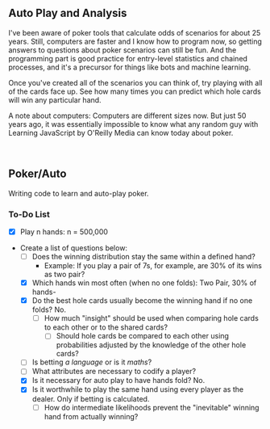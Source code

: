 ## Auto Play and Analysis
I've been aware of poker tools that calculate odds of scenarios for about 25 years. Still, computers are faster and I know how to program now, so getting answers to questions about poker scenarios can still be fun. And the programming part is good practice for entry-level statistics and chained processes, and it's a  precursor for things like bots and machine learning.

Once you've created all of the scenarios you can think of, try playing with all of the cards face up. See how many times you can predict which hole cards will win any particular hand.

A note about computers: Computers are different sizes now. But just 50 years ago, it was essentially impossible to know what any random guy with Learning JavaScript by O'Reilly Media can know today about poker.

<br />

## Poker/Auto

Writing code to learn and auto-play poker.

### To-Do List
- [x] Play n hands: n = 500,000
- Create a list of questions below:
	- [ ] Does the winning distribution stay the same within a defined hand?
		- Example: If you play a pair of 7s, for example, are 30% of its wins as two pair?
	- [x] Which hands win most often (when no one folds): Two Pair, 30% of hands- 
	- [x] Do the best hole cards usually become the winning hand if no one folds? No.
		- [ ] How much "insight" should be used when comparing hole cards to each other or to the shared cards?
			- [ ] Should hole cards be compared to each other using probabilities adjusted by the knowledge of the other hole cards?
	- [ ] Is betting *a language* or is it *maths*?
	- [ ] What attributes are necessary to codify a player?
	- [x] Is it necessary for auto play to have hands fold? No.
	- [x] Is it worthwhile to play the same hand using every player as the dealer. Only if betting is calculated.
		- [ ] How do intermediate likelihoods prevent the "inevitable" winning hand from actually winning?
